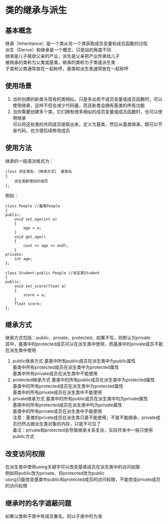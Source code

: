 # 类的继承与派生

## 基本概念
继承（Inheritance）是一个类从另一个类获取成员变量和成员函数的过程  
派生（Derive）和继承是一个概念，只是站的角度不同  
继承是儿子接收父亲的产业，派生是父亲把产业传承给儿子  
被继承的类称为父类或基类，继承的类称为子类或派生类  
子类和父类通常放在一起称呼，基类和派生类通常放在一起称呼  


## 使用场景
1. 当你创建的新类与现有的类相似，只是多出若干成员变量或成员函数时，可以使用继承，这样不但会减少代码量，而且新类会拥有基类的所有功能  
2. 当你需要创建多个类，它们拥有很多相似的成员变量或成员函数时，也可以使用继承  
可以将这些类的共同成员提取出来，定义为基类，然后从基类继承，既可以节省代码，也方便后续修改成员  


## 使用方法
继承的一般语法格式为：  
```
class 派生类名:［继承方式］ 基类名
{
    派生类新增加的成员
};
```
例如：  
```
class People //基类People
{
public:
	void set_age(int a)
	{
		age = a;
	}
	void get_age()
	{
		cout << age << endl;
	}
private:
	int age;
};

class Student:public People //派生类Student
{
public:
	void set_score(float a)
	{
		score = a;
	}
	float score;
};
```

## 继承方式
继承方式包括：public、private、protected，如果不写，则默认为private  
其中，基类中的protected成员可以在派生类中使用，而基类中的private成员不能在派生类中使用  
1. public继承方式
基类中所有public成员在派生类中为public属性  
基类中所有protected成员在派生类中为protected属性  
基类中所有private成员在派生类中不能使用  
2. protected继承方式
基类中的所有public成员在派生类中为protected属性  
基类中的所有protected成员在派生类中为protected属性  
基类中的所有private成员在派生类中不能使用  
3. private继承方式
基类中的所有public成员在派生类中均为private属性  
基类中的所有protected成员在派生类中均为private属性  
基类中的所有private成员在派生类中不能使用  
注意：基类的private成员在派生类只是不能使用，不是不能继承，private成员仍然占据派生类对象的内存，只是不可见了  
备注：private和protected会导致继承关系复杂，实际开发中一般只使用public方式  


## 改变访问权限
在派生类中使用using关键字可以改变基类成员在派生类中的访问权限  
例如将public改为private、将protected改为public  
using只能改变基类中public和protected成员的访问权限，不能改变private成员的访问权限  


## 继承时的名字遮蔽问题
如果父类和子类中有成员重名，则以子类中的为准  